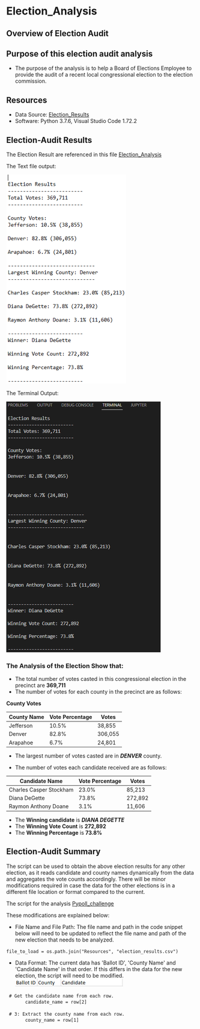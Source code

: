 # Election_Analysis

## Overview of Election Audit 

## Purpose of this election audit analysis
- The purpose of the analysis is to help a Board of Elections Employee to provide the audit of a recent local congressional election to the election commission.

## Resources
- Data Source: [Election_Results](https://github.com/manasidek/Election_Analysis/blob/main/Resources/election_results.csv)
- Software: Python 3.7.6, Visual Studio Code 1.72.2

## Election-Audit Results
The Election Result are referenced in this file [Election_Analysis](https://github.com/manasidek/Election_Analysis/blob/main/analysis/election_analysis.txt)

The Text file output:

![ElectionAnalysisResults](https://github.com/manasidek/Election_Analysis/blob/main/ElectionAnalysisResults.png)

The Terminal Output:

![Terminal_output](https://github.com/manasidek/Election_Analysis/blob/main/TerminalOutput.png)

### The Analysis of the Election Show that:
- The total number of votes casted in this congressional election in the precinct are **369,711**
- The number of votes for each county in the precinct are as follows:

**County Votes**

| County Name | Vote Percentage |  Votes  |
|-------------|-----------------|---------|
| Jefferson   |      10.5%      | 38,855  |
|  Denver     |      82.8%      | 306,055 |
| Arapahoe    |      6.7%       | 24,801  |

	
- The largest number of votes casted are in ***DENVER*** county.


- The number of votes each candidate received are as follows:

| 	Candidate Name     | Vote Percentage |  Votes  |
|--------------------------|-----------------|---------|
| Charles Casper Stockham  |      23.0%      | 85,213  |
| Diana DeGette            |      73.8%      | 272,892 |
| Raymon Anthony Doane     |      3.1%       | 11,606  |



- The **Winning candidate** is ***DIANA DEGETTE***
- The **Winning Vote Count** is **272,892**
- The **Winning Percentage** is **73.8%**


## Election-Audit Summary

The script can be used to obtain the above election results for any other election, as it reads candidate and county names dynamically from the data and aggregates the vote counts accordingly. There will be minor modifications required in case the data for the other elections is in a different file location or format compared to the current. 

The script for the analysis [Pypoll_challenge](https://github.com/manasidek/Election_Analysis/blob/main/Pypoll_Challenge.py)

These modifications are explained below:
- File Name and File Path: The file name and path in the code snippet below will need to be updated to reflect the file name and path of the new election that needs to be analyzed.
```
file_to_load = os.path.join("Resources", "election_results.csv")
```
- Data Format: The current data has 'Ballot ID', 'County Name' and 'Candidate Name' in that order. If this differs in the data for the new election, the script will need to be modified.
![Data_Format](https://github.com/manasidek/Election_Analysis/blob/main/Current_data_format.png)
```
 # Get the candidate name from each row.
       candidate_name = row[2]

 # 3: Extract the county name from each row.
       county_name = row[1]
```

